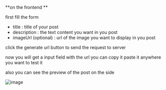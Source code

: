 **on the frontend **

first fill the form
- title : title of your post
- description : the text content you want in you post
- imageUrl (optional) : url of the image you want to display in you post

click the generate url button to send the request to server

now you will get a input field with the url you can copy it paste it anywhere you want to test it

also you can see the preview of the post on the side

![image](https://github.com/user-attachments/assets/f44c8f72-3e97-439a-be14-c12e40d5c4fd)
